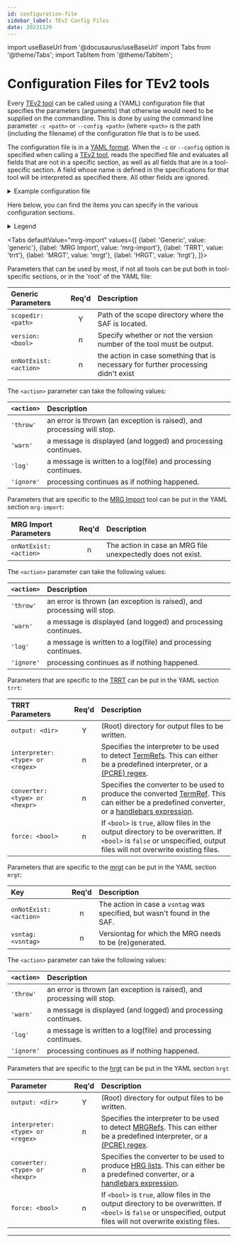 ```yaml
---
id: configuration-file
sidebar_label: TEv2 Config Files
date: 20231129
---
```


import useBaseUrl from '@docusaurus/useBaseUrl'
import Tabs from '@theme/Tabs';
import TabItem from '@theme/TabItem';

# Configuration Files for TEv2 tools

Every [TEv2 tool](@) can be called using a (YAML) configuration file that specifies the parameters (arguments) that otherwise would need to be supplied on the commandline. This is done by using the command line parameter `-c <path>` or `--config <path>` (where `<path>` is the path (including the filename) of the configuration file that is to be used.

The configuration file is in a [YAML format](https://yaml.org/spec/). When the `-c` or `--config` option is specified when calling a [TEv2 tool](@), reads the specified file and evaluates all fields that are not in a specific section, as well as all fields that are in a tool-specific section. A field whose name is defined in the specifications for that tool will be interpreted as specified there. All other fields are ignored.

<details>
  <summary>Example configuration file</summary>
The following file has been used in the context of developing this documentation, and put in the root directory of the Github repository. In that root, there is a `docs` directory that contains the [curated texts](@). 

~~~ yaml
# TNO Terminology Design tools configuration file (yaml)

## General
scopedir: docs      # path of the scope directory where the SAF is located
onNotExist: warn    # the action in case something that is necessary for further processing didn't exist

## Machine Readable Glossary Tool
mrgt
  vsntag:             # versiontag for which the MRG needs to be (re)generated. Leave empty to process all versions

## Human Readable Glossary Tool
hrgt
  output: .           # (root) directory for output files to be written
  interpreter: basic  # type of interpreter (predefined, or PCRE regex)
  converter: essiflab # type of converter (predefined, or a handlebars expression)
  force: true         # toggle overwriting of existing files
  input:              # glob pattern strings for files to be processed by the HRGT
    - "/docs/glossary*.md"

## Term Reference Resolution Tool
trrt
  output: .           # (root) directory for output files to be written
  interpreter: basic  # type of interpreter (predefined, or PCRE regex)
  converter: >-       # type of converter (predefined, or a handlebars expression)
    <a
    href="{{localize navurl}}{{#if trait}}#{{trait}}{{/if}}"
    hovertext="{{#if hoverText}}{{hoverText}}{{else}}{{#if glossaryTerm}}{{glossaryTerm}}{{else}}{{capFirst term}}{{/if}}: {{noRefs glossaryText type="markdown"}}{{/if}}"
    >{{showtext}}</a>
  force: true         # toggle overwriting of existing files
  input:              # glob pattern strings for files to be processed by the TRRT
    - "**/*.md"
~~~

</details>

Here below, you can find the items you can specify in the various configuration sections.

<details>
  <summary>Legend</summary>

The columns in the following table are defined as follows:
1. **`Parameter`** specifies the parameter and further specifications.
2. **`Req'd`** specifies whether (`Y`) or not (`n`) the parameter is required to be present when the tool is being called for actual processing (so not in case a `help` or `version` parameter is specified). If `Y`, the parameter MUST either be present in the configuration file, or as a command-line parameter.
3. **`Description`** specifies the meaning of the `Value` field, and other things you may need to know, e.g. why it is needed, a required syntax, etc.

If a parameter is specified on the command line, it must be preceeded by the `--` (e.g., as in `--scopedir`), or the alternative short form can be used as described in the specifications of the individual tools.
</details>

<Tabs
  defaultValue="mrg-import"
  values={[
    {label: 'Generic', value: 'generic'},
    {label: 'MRG Import', value: 'mrg-import'},
    {label: 'TRRT', value: 'trrt'},
    {label: 'MRGT', value: 'mrgt'},
    {label: 'HRGT', value: 'hrgt'},
  ]}>

<TabItem value="generic">

Parameters that can be used by most, if not all tools can be put both in tool-specific sections, or in the 'root' of the YAML file:

| Generic Parameters     | Req'd | Description |
| :--------------------- | :---: | :---------- |
| `scopedir: <path>`       | Y | Path of the scope directory where the SAF is located. |
| `version: <bool>`        | n | Specify whether or not the version number of the tool must be output. |
| `onNotExist: <action>`   | n | the action in case something that is necessary for further processing didn't exist

The `<action>` parameter can take the following values:

| `<action>` | Description |
| :--------- | :---------- |
| `'throw'`  | an error is thrown (an exception is raised), and processing will stop. |
| `'warn'`   | a message is displayed (and logged) and processing continues. |
| `'log'`    | a message is written to a log(file) and processing continues. |
| `'ignore'` | processing continues as if nothing happened. |

</TabItem>

<TabItem value="mrg-import">

Parameters that are specific to the [MRG Import](/docs/spec-tools/mrg-import) tool can be put in the YAML section `mrg-import`:

| MRG Import Parameters | Req'd | Description |
| :-------------------- | :---: | :---------- |
| `onNotExist: <action>`  | n | The action in case an MRG file unexpectedly does not exist. |

The `<action>` parameter can take the following values:

| `<action>` | Description |
| :--------- | :---------- |
| `'throw'`  | an error is thrown (an exception is raised), and processing will stop. |
| `'warn'`   | a message is displayed (and logged) and processing continues. |
| `'log'`    | a message is written to a log(file) and processing continues. |
| `'ignore'` | processing continues as if nothing happened. |

</TabItem>

<TabItem value="trrt">

Parameters that are specific to the [TRRT](/docs/spec-tools/trrt) can be put in the YAML section `trrt`:

| TRRT Parameters                 | Req'd | Description |
| :------------------------------ | :---: | :---------- |
| `output: <dir>`                   | Y | (Root) directory for output files to be written. |
| `interpreter: <type> or <regex>`  | n | Specifies the interpreter to be used to detect [TermRefs](@). This can either be a predefined interpreter, or a [(PCRE) regex](https://www.debuggex.com/cheatsheet/regex/pcre). |
| `converter: <type> or <hexpr>`    | n | Specifies the converter to be used to produce the converted [TermRef](@). This can either be a predefined converter, or a [handlebars expression](https://handlebarsjs.com/guide/#what-is-handlebars). |
| `force: <bool>`                   | n | If `<bool>` is `true`, allow files in the output directory to be overwritten. If `<bool>` is `false` or unspecified, output files will not overwrite existing files. |

</TabItem>

<TabItem value="mrgt">

Parameters that are specific to the [mrgt](/docs/spec-tools/mrgt) can be put in the YAML section `mrgt`:

| Key                  | Req'd | Description |
| :------------------- | :---: | :---------- |
| `onNotExist: <action>` | n | The action in case a `vsntag` was specified, but wasn't found in the SAF. |
| `vsntag: <vsntag>`     | n | Versiontag for which the MRG needs to be (re)generated. |

The `<action>` parameter can take the following values:

| `<action>` | Description |
| :--------- | :---------- |
| `'throw'`  | an error is thrown (an exception is raised), and processing will stop. |
| `'warn'`   | a message is displayed (and logged) and processing continues. |
| `'log'`    | a message is written to a log(file) and processing continues. |
| `'ignore'` | processing continues as if nothing happened. |

</TabItem>

<TabItem value="hrgt">

Parameters that are specific to the [hrgt](/docs/spec-tools/hrgt) can be put in the YAML section `hrgt`

| Parameter                       | Req'd | Description |
| :------------------------------ | :---: | :---------- |
| `output: <dir>`                   | Y | (Root) directory for output files to be written. |
| `interpreter: <type> or <regex>`  | n | Specifies the interpreter to be used to detect [MRGRefs](@). This can either be a predefined interpreter, or a [(PCRE) regex](https://www.debuggex.com/cheatsheet/regex/pcre). |
| `converter: <type> or <hexpr>`    | n | Specifies the converter to be used to produce [HRG lists](@). This can either be a predefined converter, or a [handlebars expression](https://handlebarsjs.com/guide/#what-is-handlebars). |
| `force: <bool>`                   | n | If `<bool>` is `true`, allow files in the output directory to be overwritten. If `<bool>` is `false` or unspecified, output files will not overwrite existing files. |

</TabItem>

</Tabs>

---
